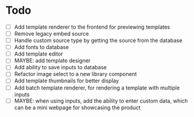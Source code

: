 # Todo

- [ ] Add template renderer to the frontend for previewing templates
- [ ] Remove legacy embed source
- [ ] Handle custom source type by getting the source from the database
- [ ] Add fonts to database
- [ ] Add template editor
- [ ] MAYBE: add template designer
- [ ] Add ability to save inputs to database
- [ ] Refactor image select to a new library component
- [ ] Add template thumbnails for better display
- [ ] Add batch template renderer, for rendering a template with multiple inputs
- [ ] MAYBE: when using inputs, add the ability to enter custom data, which can be a mini webpage for showcasing the product